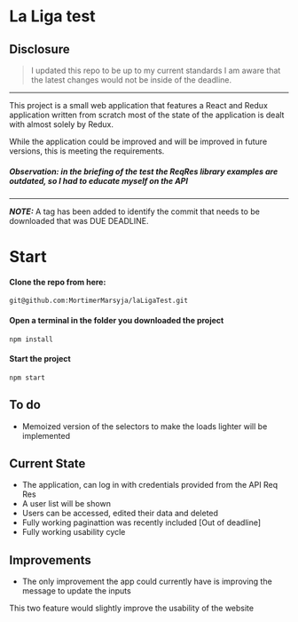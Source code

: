 # La Liga test

## Disclosure

> I updated this repo to be up to my current standards I am aware that the latest changes would not be inside of the deadline.
---

This project is a small web application that features a React and Redux application written from scratch
most of the state of the application is dealt with almost solely by Redux.

While the application could be improved and will be improved in future versions, 
this is meeting the requirements.

##### Observation:  in the briefing of the test the ReqRes library examples are outdated, so I had to educate myself on the API
---

**_NOTE:_**  A tag has been added to identify the commit that needs to be downloaded that was DUE DEADLINE.


# Start
#### Clone the repo from here:

```
git@github.com:MortimerMarsyja/laLigaTest.git
```

#### Open a terminal in the folder you downloaded the project
```
npm install
```

#### Start the project
```
npm start
```

## To do

- Memoized version of the selectors to make the loads lighter will be implemented

## Current State

- The application, can log in with credentials provided from the API Req Res
- A user list will be shown
- Users can be accessed, edited their data and deleted
- Fully working paginattion was recently included [Out of deadline]
- Fully working usability cycle

## Improvements
- The only improvement the app could currently have is improving the message to update the inputs 

This two feature would slightly improve the usability of the website